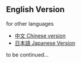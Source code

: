 ## English Version

for other languages

- [中文 Chinese version](https://freewriters-haitang.github.io/)
- [日本語 Japanese Version](https://freewriters-haitang.github.io/japanese/)

to be continued...
